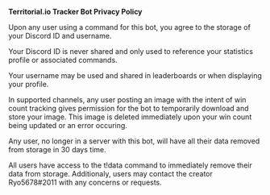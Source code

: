 **Territorial.io Tracker Bot Privacy Policy**

Upon any user using a command for this bot, you agree to the storage of your Discord ID and username.

Your Discord ID is never shared and only used to reference your statistics profile or associated commands.

Your username may be used and shared in leaderboards or when displaying your profile.

In supported channels, any user posting an image with the intent of win count tracking gives permission for the bot to temporarily download and store your image. 
This image is deleted immediately upon your win count being updated or an error occuring.

Any user, no longer in a server with this bot, will have all their data removed from storage in 30 days time.

All users have access to the t!data command to immediately remove their data from storage. Additionaly, users may contact the creator Ryo5678#2011 with any concerns or requests.

